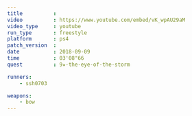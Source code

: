 ```yaml
---
title          :
video          : https://www.youtube.com/embed/vK_wpAU29aM
video_type     : youtube
run_type       : freestyle
platform       : ps4
patch_version  :
date           : 2018-09-09
time           : 03'08"66
quest          : 9★-the-eye-of-the-storm

runners:
    - ssh0703

weapons:
    - bow
---
```

